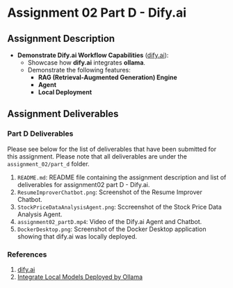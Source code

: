 # Assignment 02 Part D - Dify.ai

## Assignment Description

- **Demonstrate Dify.ai Workflow Capabilities** ([dify.ai](https://github.com/langgenius/dify)):
  - Showcase how **dify.ai** integrates **ollama**.
  - Demonstrate the following features:
    - **RAG (Retrieval-Augmented Generation) Engine**
    - **Agent**
    - **Local Deployment**

## Assignment Deliverables

### Part D Deliverables

Please see below for the list of deliverables that have been submitted for this assignment. Please note that all deliverables are under the `assignment_02/part_d` folder.

1. `README.md`: README file containing the assignment description and list of deliverables for assignment02 part D - Dify.ai.
2. `ResumeImproverChatbot.png`: Screenshot of the Resume Improver Chatbot.
3. `StockPriceDataAnalysisAgent.png`: Sccreenshot of the Stock Price Data Analysis Agent.
4. `assignment02_partD.mp4`: Video of the Dify.ai Agent and Chatbot.
5. `DockerDesktop.png`: Screenshot of the Docker Desktop application showing that dify.ai was locally deployed.

### References

1. [dify.ai](https://github.com/langgenius/dify)
2. [Integrate Local Models Deployed by Ollama](https://docs.dify.ai/guides/model-configuration/ollama#setting-environment-variables-on-mac)
